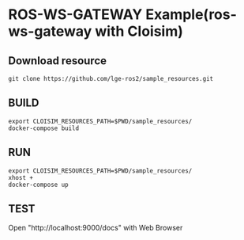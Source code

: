 # ROS-WS-GATEWAY Example(ros-ws-gateway with Cloisim)

## Download resource
```
git clone https://github.com/lge-ros2/sample_resources.git
```

## BUILD
```
export CLOISIM_RESOURCES_PATH=$PWD/sample_resources/
docker-compose build
```
## RUN
```
export CLOISIM_RESOURCES_PATH=$PWD/sample_resources/
xhost +
docker-compose up
```

## TEST
Open "http://localhost:9000/docs" with Web Browser
